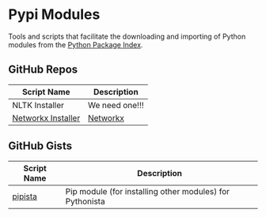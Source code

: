 # Pypi Modules

Tools and scripts that facilitate the downloading and importing of Python modules from the [Python Package Index][].

GitHub Repos
------------
	
| Script Name            | Description    | 
| ---------------------- | -------------- | 
| NLTK Installer         | We need one!!! |
| [Networkx Installer][] | [Networkx]     |


GitHub Gists
------------

| Script Name        | Description   | 
| -------------      | ------------- | 
| [pipista][]   | Pip module (for installing other modules) for Pythonista |


[Python Package Index]: https://pypi.python.org/pypi
[Networkx]: https://pypi.python.org/pypi/networkx
[Networkx Installer]: https://github.com/Vik2015/pythonista-installers/tree/master
[pipista]: https://gist.github.com/pudquick/4116558
